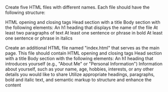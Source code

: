 Create five HTML files with different names. Each file should have the following structure:

HTML opening and closing tags
Head section with a title
Body section with the following elements:
An h1 heading that displays the name of the file
At least two paragraphs of text
At least one sentence or phrase in bold
At least one sentence or phrase in italics

Create an additional HTML file named "index.html" that serves as the main page. This file should contain
HTML opening and closing tags
Head section with a title
Body section with the following elements:
An h1 heading that introduces yourself (e.g., "About Me" or "Personal Information")
Information about yourself, such as your name, age, hobbies, interests, or any other details you would like to share
Utilize appropriate headings, paragraphs, bold and italic text, and semantic markup to structure and enhance the content